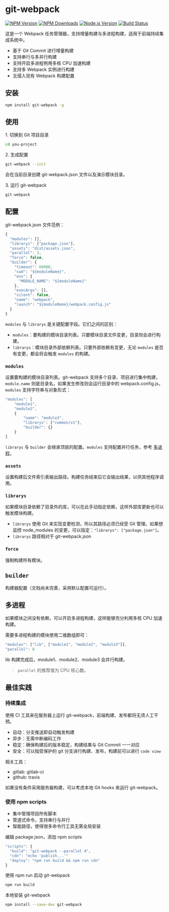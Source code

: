 # git-webpack

[![NPM Version][npm-image]][npm-url]
[![NPM Downloads][downloads-image]][downloads-url]
[![Node.js Version][node-version-image]][node-version-url]
[![Build Status][travis-ci-image]][travis-ci-url]

这是一个 Webpack 任务管理器，支持增量构建与多进程构建，适用于前端持续集成系统中。

* 基于 Git Commit 进行增量构建
* 支持串行与多并行构建
* 支持开启多进程例用多核 CPU 加速构建
* 支持多 Webpack 实例进行构建
* 无侵入现有 Webpack 构建配置

## 安装

```bash
npm install git-webpack -g
```

## 使用

1\. 切换到 Git 项目目录

```bash
cd you-project
```

2\. 生成配置

```bash
git-webpack --init
```

会在当前目录创建 git-webpack.json 文件以及演示模块目录。

3\. 运行 git-webpack

```bash
git-webpack
```

## 配置

git-webpack.json 文件范例：

```javascript
{
  "modules": [],
  "librarys": ["package.json"],
  "assets": "dist/assets.json",
  "parallel": 3,
  "force": false,
  "builder": {
    "timeout": 60000,
    "cwd": "${moduleName}",
    "env": {
      "MODULE_NAME": "${moduleName}"
    },
    "execArgv": [],
    "silent": false,
    "name": "webpack",
    "launch": "${moduleName}/webpack.config.js"
  }
}
```

`modules` 与 `librarys` 是关键配置字段。它们之间的区别：

* `modules`：要构建的模块目录列表。只要模块目录文件变更，目录则会进行构建。
* `librarys`：模块目录外部依赖列表。只要外部依赖有变更，无论 `modules` 是否有变更，都会将会触发 `modules` 的构建。

### `modules`

设置要构建的模块目录列表。git-webpack 支持多个目录、项目进行集中构建，`module.name` 则是目录名，如果发生修改则会运行目录中的 webpack.config.js，`modules` 支持字符串与对象形式：

```javascript 
"modules": [
    "module1",
    "module2",
    {
        "name": "module3",
        "librarys": ["common/v1"],
        "builder": {}
    }
]
```

`librarys` 与 `builder` 会继承顶层的配置。`modules` 支持配置并行任务，参考 [多进程](#多进程)。

### `assets`

设置构建后文件索引表输出路径。构建任务结束后它会输出结果，以供其他程序调用。

### `librarys`

如果模块目录依赖了目录外的库，可以在此手动指定依赖，这样外部库更新也可以触发模块构建。

* `librarys` 使用 Git 来实现变更检测，所以其路径必须已经受 Git 管理。如果想监控 node_modules 的变更，可以指定：`"librarys": ["package.json"]`。
* `librarys` 路径相对于 git-webpack.json

### `force`

强制构建所有模块。

## `builder`

构建器配置（文档尚未完善，采用默认配置可运行）。

## 多进程

如果模块之间没有依赖，可以开启多进程构建，这样能够充分利用多核 CPU 加速构建。

需要多进程构建的模块使用二维数组即可：

```javascript
"modules": ["lib", ["module1", "module2", "module3"]],
"parallel": 8
```

lib 构建完成后，module1、module2、module3 会并行构建。

> `parallel` 的推荐值为 CPU 核心数。

## 最佳实践

### 持续集成

使用 CI 工具来在服务器上运行 git-webpack，前端构建、发布都将无须人工干预。

* 自动：分支推送即自动触发构建
* 异步：无需中断编码工作
* 稳定：确保构建后的版本稳定，构建结果与 Git Commit 一一对应
* 安全：可以指受保护的 git 分支进行构建、发布，构建前可以进行 `code view`

相关工具：

* gitlab: gitlab-ci
* github: travis

如果没有条件采用服务器构建，可以考虑本地 Git hooks 来运行 git-webpack。

### 使用 npm scripts

* 集中管理项目所有脚本
* 管道式命令，支持串行与并行
* 智能路径，使得很多命令行工具无需全局安装

编辑 package.json，添加 npm scripts

```javascript
"scripts": {
  "build": "git-webpack --parallel 4",
  "cdn": "echo 'publish...'"
  "deploy": "npm run build && npm run cdn" 
}
```

使用 npm run 启动 git-webpack

```bash
npm run build
```

本地安装 git-webpack

```bash
npm install --save-dev git-webpack
```


[npm-image]: https://img.shields.io/npm/v/git-webpack.svg
[npm-url]: https://npmjs.org/package/git-webpack
[node-version-image]: https://img.shields.io/node/v/git-webpack.svg
[node-version-url]: http://nodejs.org/download/
[downloads-image]: https://img.shields.io/npm/dm/git-webpack.svg
[downloads-url]: https://npmjs.org/package/git-webpack
[travis-ci-image]: https://travis-ci.org/aui/git-webpack.svg?branch=master
[travis-ci-url]: https://travis-ci.org/aui/git-webpack
